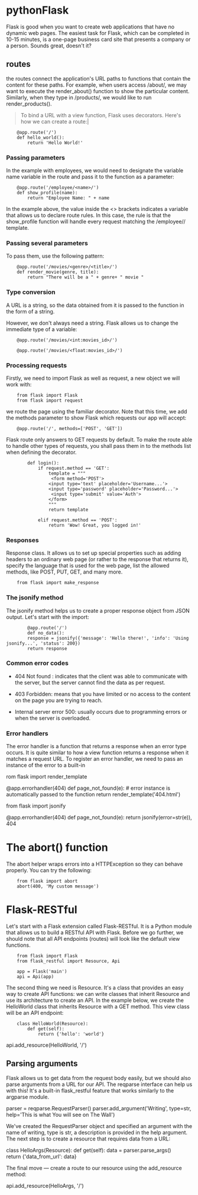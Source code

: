 # pythonFlask

Flask is good when you want to create web applications that have no dynamic web pages. The easiest task for Flask, which can be completed in 10-15 minutes, is a one-page business card site that presents a company or a person. Sounds great, doesn't it?

## routes

the routes connect the application's URL paths to functions that contain the content for these paths. For example, when users access /about/, we may want to execute the render_about() function to show the particular content. Similarly, when they type in /products/, we would like to run render_products().

> To bind a URL with a view function, Flask uses decorators. Here's how we can create a route:|

        @app.route('/')
        def hello_world():
            return 'Hello World!'

### Passing parameters

In the example with employees, we would need to designate the variable name variable in the route and pass it to the function as a parameter:


        @app.route('/employee/<name>/')
        def show_profile(name):
            return "Employee Name: " + name

In the example above, the value inside the <> brackets indicates a variable that allows us to declare route rules. In this case, the rule is that the show_profile function will handle every request matching the /employee/<name>/ template.

### Passing several parameters

To pass them, use the following pattern:

        @app.route('/movies/<genre>/<title>/')
        def render_movie(genre, title):
            return "There will be a " + genre+ " movie "

### Type conversion

A URL is a string, so the data obtained from it is passed to the function in the form of a string.

However, we don't always need a string. Flask allows us to change the immediate type of a variable:

        @app.route('/movies/<int:movies_id>/')

        @app.route('/movies/<float:movies_id>/')

### Processing requests

Firstly, we need to import Flask as well as request, a new object we will work with:

        from flask import Flask
        from flask import request

we route the page using the familiar decorator. Note that this time, we add the methods parameter to show Flask which requests our app will accept:

        @app.route('/', methods=['POST', 'GET'])

Flask route only answers to GET requests by default. To make the route able to handle other types of requests, you shall pass them in to the methods list when defining the decorator.

            def login():
                if request.method == 'GET':
                    template = """
                     <form method='POST'>
                    <input type='text' placeholder='Username...'>
                    <input type='password' placeholder='Password...'>
                     <input type='submit' value='Auth'>
                    </form>
                    """
                    return template

                elif request.method == 'POST':
                    return 'Wow! Great, you logged in!'
### Responses

Response class. It allows us to set up special properties such as adding headers to an ordinary web page (or rather to the response that returns it), specify the language that is used for the web page, list the allowed methods, like POST, PUT, GET, and many more.

        from flask import make_response

### The jsonify method
 The jsonify method helps us to create a proper response object from JSON output. Let's start with the import:

            @app.route('/')
            def no_data():
            response = jsonify({'message': 'Hello there!', 'info': 'Using jsonify...', 'status': 200})
            return response

### Common error codes

- 404 Not found : indicates that the client was able to communicate with the server, but the server cannot find the data as per request.

- 403 Forbidden: means that you have limited or no access to the content on the page you are trying to reach.

- Internal server error 500:  usually occurs due to programming errors or when the server is overloaded. 


### Error handlers
The error handler is a function that returns a response when an error type occurs. It is quite similar to how a view function returns a response when it matches a request URL. To register an error handler, we need to pass an instance of the error to a built-in


rom flask import render_template

@app.errorhandler(404)
def page_not_found(e):  # error instance is automatically passed to the function
    return render_template('404.html')


from flask import jsonify

@app.errorhandler(404)
def page_not_found(e):
    return jsonify(error=str(e)), 404

# The abort() function

The abort helper wraps errors into a HTTPException so they can behave properly. You can try the following:

        from flask import abort
        abort(400, 'My custom message') 

# Flask-RESTful
Let's start with a Flask extension called Flask-RESTful. It is a Python module that allows us to build a RESTful API with Flask. Before we go further, we should note that all API endpoints (routes) will look like the default view functions.

        from flask import Flask
        from flask_restful import Resource, Api

        app = Flask('main')
        api = Api(app)

The second thing we need is Resource. It's a class that provides an easy way to create API functions: we can write classes that inherit Resource and use its architecture to create an API. In the example below, we create the HelloWorld class that inherits Resource with a GET method. This view class will be an API endpoint:

        class HelloWorld(Resource):
            def get(self):
                return {'hello': 'world'}

api.add_resource(HelloWorld, '/')

## Parsing arguments
Flask allows us to get data from the request body easily, but we should also parse arguments from a URL for our API. The reqparse interface can help us with this! It's a built-in flask_restful feature that works similarly to the argparse module.

parser = reqparse.RequestParser()
parser.add_argument('Writing', type=str, help='This is what You will see on The Wall')

We've created the RequestParser object and specified an argument with the name of writing, type is str, a description is provided in the help argument. The next step is to create a resource that requires data from a URL:

class HelloArgs(Resource):
    def get(self):
       data = parser.parse_args()  
       return {'data_from_url': data}

The final move — create a route to our resource using the add_resource method:

api.add_resource(HelloArgs, '/')